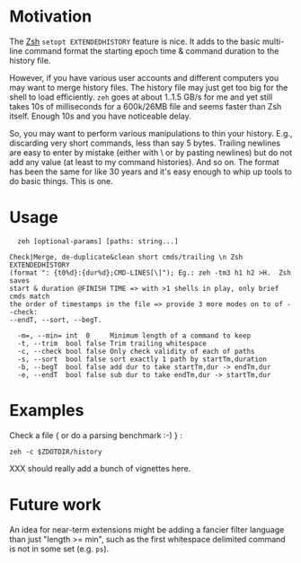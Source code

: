 # Motivation
The [Zsh](https://zsh.org/) `setopt EXTENDEDHISTORY` feature is nice.  It adds
to the basic multi-line command format the starting epoch time & command
duration to the history file.

However, if you have various user accounts and different computers you may want
to merge history files.  The history file may just get too big for the shell to
load efficiently.  `zeh` goes at about 1..1.5 GB/s for me and yet still takes
10s of milliseconds for a 600k/26MB file and seems faster than Zsh itself.
Enough 10s and you have noticeable delay.

So, you may want to perform various manipulations to thin your history.  E.g.,
discarding very short commands, less than say 5 bytes.  Trailing newlines are
easy to enter by mistake (either with \ or by pasting newlines) but do not
add any value (at least to my command histories).  And so on.  The format has
been the same for like 30 years and it's easy enough to whip up tools to do
basic things.  This is one.

# Usage
```
  zeh [optional-params] [paths: string...]

Check|Merge, de-duplicate&clean short cmds/trailing \n Zsh EXTENDEDHISTORY
(format ": {t0%d}:{dur%d};CMD-LINES[\]"); Eg.: zeh -tm3 h1 h2 >H.  Zsh saves
start & duration @FINISH TIME => with >1 shells in play, only brief cmds match
the order of timestamps in the file => provide 3 more modes on to of --check:
--endT, --sort, --begT.

  -m=, --min= int  0     Minimum length of a command to keep
  -t, --trim  bool false Trim trailing whitespace
  -c, --check bool false Only check validity of each of paths
  -s, --sort  bool false sort exactly 1 path by startTm,duration
  -b, --begT  bool false add dur to take startTm,dur -> endTm,dur
  -e, --endT  bool false sub dur to take endTm,dur -> startTm,dur
```

# Examples
Check a file { or do a parsing benchmark :-) } :

`zeh -c $ZDOTDIR/history`

XXX should really add a bunch of vignettes here.

# Future work
An idea for near-term extensions might be adding a fancier filter language than
just "length >= min", such as the first whitespace delimited command is not in
some set (e.g. `ps`).
